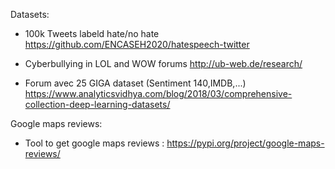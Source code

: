 Datasets:

- 100k Tweets labeld hate/no hate https://github.com/ENCASEH2020/hatespeech-twitter

- Cyberbullying in LOL and WOW forums http://ub-web.de/research/

- Forum avec 25 GIGA dataset (Sentiment 140,IMDB,...) https://www.analyticsvidhya.com/blog/2018/03/comprehensive-collection-deep-learning-datasets/


Google maps reviews:

- Tool to get google maps reviews : https://pypi.org/project/google-maps-reviews/
